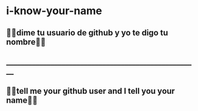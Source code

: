 # i-know-your-name
## 💅🏼dime tu usuario de github y yo te digo tu nombre💅🏼
## ____________________________________________________
## 💅🏼tell me your github user and I tell you your name💅🏼